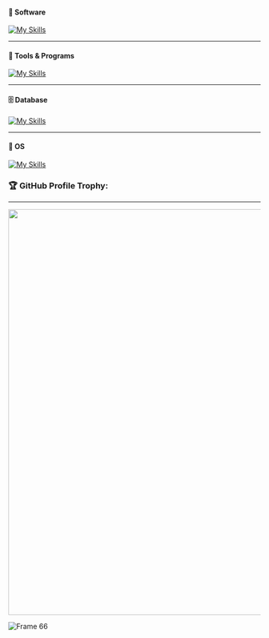 #### 🦾 Software
[![My Skills](https://skillicons.dev/icons?i=python,cpp,js,html,css,nodejs,arduino,bootstrap,cs,dotnet,react)](https://skillicons.dev)

---
#### 🧬 Tools & Programs
[![My Skills](https://skillicons.dev/icons?i=androidstudio,docker,vim,git,regex)](https://skillicons.dev)

---
#### 🗄 Database
[![My Skills](https://skillicons.dev/icons?i=mongodb,sqlite,postgresql)](https://skillicons.dev)

---
#### 🔮 OS
[![My Skills](https://skillicons.dev/icons?i=linux)](https://skillicons.dev)
  
  ### 🏆 GitHub Profile Trophy:
---
 <div>
  <img width=810 src="https://github-profile-trophy.vercel.app/?username=ricardo-alberti&theme=matrix&no-frame=true&no-bg=true&column=-1"/>
</div>

![Frame 66](https://web.archive.org/web/20091025235241/http://geocities.com/TimesSquare/Fortress/6045/npbem/fire.gif)
